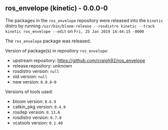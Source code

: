 ## ros_envelope (kinetic) - 0.0.0-0

The packages in the `ros_envelope` repository were released into the `kinetic` distro by running `/usr/bin/bloom-release --rosdistro kinetic --track kinetic ros_envelope --edit` on `Fri, 25 Jan 2019 14:44:15 -0000`

The `ros_envelope` package was released.

Version of package(s) in repository `ros_envelope`:

- upstream repository: https://github.com/craigh92/ros_envelope
- release repository: unknown
- rosdistro version: `null`
- old version: `null`
- new version: `0.0.0-0`

Versions of tools used:

- bloom version: `0.6.9`
- catkin_pkg version: `0.4.9`
- rosdep version: `0.13.0`
- rosdistro version: `0.7.0`
- vcstools version: `0.1.40`


